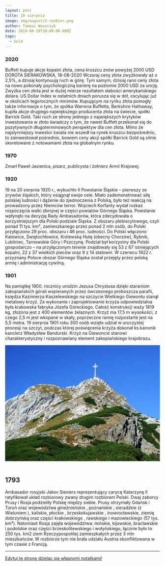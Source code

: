 ```yaml
---
layout: post
title: 19 sierpnia
image: img/august/2-rozbior.png
author: Tomasz Waszczyk
date: 2019-08-19T10:00:00.000Z
tags:
  - Gold
---
```


### 2020

Buffett kupuje akcje kopalni złota, cena kruszcu znów powyżej 2000 USD
DOROTA SIERAKOWSKA, 18-08-2020
Wczoraj ceny złota zwyżkowały aż o 2,5%, a dzisiaj kontynuują ruch w górę. Tym samym, dzisiaj rano ceny złota na nowo pokonały psychologiczną barierę na poziomie 2000 USD za uncję.
Zwyżka cen złota jest w dużej mierze rezultatem słabości amerykańskiego dolara. US Dollar Index w ostatnich dniach porusza się w dół, oscylując już w okolicach tegorocznych minimów.
Kupującym na rynku złota pomogły także informacje o tym, że spółka Warrena Buffetta, Berkshire Hathaway, kupiła akcje drugiego największego producenta złota na świecie, spółki Barrick Gold. Taki ruch ze strony jednego z największych krytyków inwestowania w złoto świadczy o tym, że nawet Buffett przekonał się do pozytywnych długoterminowych perspektyw dla cen złota. Mimo że najsłynniejszy inwestor świata nie wszedł na rynek kruszcu bezpośrednio, to zainwestował pośrednio, bowiem ceny akcji spółki Barrick Gold są silnie skorelowane z notowaniami złota na globalnym rynku.

### 1970

Zmarł Paweł Jasienica, pisarz, publicysta i żołnierz Armii Krajowej.

### 1920

19 na 20 sierpnia 1920 r., wybuchło II Powstanie Śląskie – pierwszy ze zrywów śląskich, który osiągnął swoje cele. Miało zademonstrować siłę polskiej ludności i dążenie do zjednoczenia z Polską, było też reakcją na prowadzony przez Niemców terror. Wojciech Korfanty wydał rozkaz rozpoczęcia walki zbrojnej w części powiatów Górnego Śląska.
Powstanie wpłynęło na decyzję Rady Ambasadorów, która zdecydowała o korzystniejszym dla Polski podziale Śląska. Z obszaru plebiscytowego, czyli ponad 11 tys. km², zamieszkanego przez ponad 2 mln osób, do Polski przyłączono 29 proc. obszaru i 46 proc. ludności. Do Polski włączono Katowice, Świętochłowice, Królewską Hutę (obecny Chorzów), Rybnik, Lubliniec, Tarnowskie Góry i Pszczynę. Podział był korzystny dla Polski gospodarczo – na przyłączonym terenie znajdowały się 53 z 67 istniejących kopalni, 22 z 37 wielkich pieców oraz 9 z 14 stalowni. W czerwcu 1922 r. przyznany Polsce obszar Górnego Śląska został przejęty przez polską armię i administrację cywilną.

### 1901

Na pamiątkę 1900. rocznicy urodzin Jezusa Chrystusa dzięki staraniom zakopiańskich górali wspieranych przez ówczesnego proboszcza parafii, księdza Kazimierza Kaszelewskiego na szczycie Wielkiego Giewontu stanął metalowy krzyż. Za wykonanie i zaprojektowanie krzyża odpowiedzialna była krakowska fabryka Józefa Góreckiego. Całość konstrukcji waży 1819 kg, złożona jest z 400 elementów żelaznych. Krzyż ma 17,5 m wysokości, z czego 2,5 m jest wkopane w skały, poprzeczne ramię rozpostarte jest na 5,5 metra. 19 sierpnia 1901 roku 300 osób wzięło udział w uroczystej procesji na szczyt, podczas której poświęcenia krzyża dokonał ks.kanonik kanclerz Władysław Bandurski. Krzyż na Giewoncie stanowi charakterystyczny i rozpoznawlany element zakopiańskiego krajobrazu.

<img src="./img/august/giewont.jpg"><br><br>

## 1793

Ambasador rosyjski Jakov Sieviers reprezentujący carycę Katarzynę II ratyfikował układ rozbiorowy zwany drugim rozbiorem Polski.
Dwaj zaborcy Prusy i Rosja podzieliły Polskę między siebie.
Prusy otrzymały Gdańsk i Toruń oraz
województwa gnieźnieńskie , poznańskie ,
sieradzkie (z Wieluniem ), kaliskie, płockie ,
brzeskokujawskie , inowrocławskie, ziemię
dobrzyńską oraz części krakowskiego ,
rawskiego i mazowieckiego (57 tys. km²). Natomiast Rosja zajęła województwa: mińskie, kijowskie, bracławskie i podolskie oraz części brzeskolitewskiego i wołyńskiego, łącznie było to 250 tys. km2 ziem Rzeczypospolitej zamieszkałych przez 3 mln mieszkańców.
W rozbiorze tym nie brała udziału Austria skonfliktowana w tym czasie z Francją.

---

<a href="https://github.com/TomaszWaszczyk/historia.waszczyk.com/edit/master/src/content/august-19.md" target="_blank">Edytuj tę stronę dzieląc się własnymi notatkami!</a>
